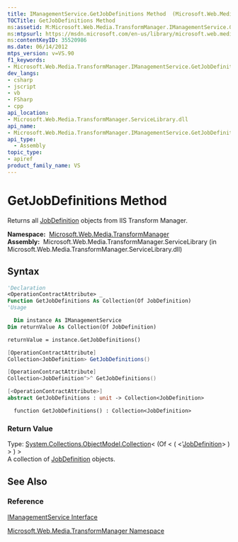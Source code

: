 ```yaml
---
title: IManagementService.GetJobDefinitions Method  (Microsoft.Web.Media.TransformManager)
TOCTitle: GetJobDefinitions Method
ms:assetid: M:Microsoft.Web.Media.TransformManager.IManagementService.GetJobDefinitions
ms:mtpsurl: https://msdn.microsoft.com/en-us/library/microsoft.web.media.transformmanager.imanagementservice.getjobdefinitions(v=VS.90)
ms:contentKeyID: 35520986
ms.date: 06/14/2012
mtps_version: v=VS.90
f1_keywords:
- Microsoft.Web.Media.TransformManager.IManagementService.GetJobDefinitions
dev_langs:
- csharp
- jscript
- vb
- FSharp
- cpp
api_location:
- Microsoft.Web.Media.TransformManager.ServiceLibrary.dll
api_name:
- Microsoft.Web.Media.TransformManager.IManagementService.GetJobDefinitions
api_type:
  - Assembly
topic_type:
- apiref
product_family_name: VS
---
```


# GetJobDefinitions Method

Returns all [JobDefinition](jobdefinition-class-microsoft-web-media-transformmanager.md) objects from IIS Transform Manager.

**Namespace:**  [Microsoft.Web.Media.TransformManager](microsoft-web-media-transformmanager-namespace.md)  
**Assembly:**  Microsoft.Web.Media.TransformManager.ServiceLibrary (in Microsoft.Web.Media.TransformManager.ServiceLibrary.dll)

## Syntax

```vb
'Declaration
<OperationContractAttribute> _
Function GetJobDefinitions As Collection(Of JobDefinition)
'Usage

  Dim instance As IManagementService
Dim returnValue As Collection(Of JobDefinition)

returnValue = instance.GetJobDefinitions()
```

```csharp
[OperationContractAttribute]
Collection<JobDefinition> GetJobDefinitions()
```

```cpp
[OperationContractAttribute]
Collection<JobDefinition^>^ GetJobDefinitions()
```

``` fsharp
[<OperationContractAttribute>]
abstract GetJobDefinitions : unit -> Collection<JobDefinition> 
```

```jscript
  function GetJobDefinitions() : Collection<JobDefinition>
```

### Return Value

Type: [System.Collections.ObjectModel.Collection](https://msdn.microsoft.com/library/ms132397)\< (Of \< ( \<'[JobDefinition](jobdefinition-class-microsoft-web-media-transformmanager.md)\> ) \> ) \>  
A collection of [JobDefinition](jobdefinition-class-microsoft-web-media-transformmanager.md) objects.  

## See Also

### Reference

[IManagementService Interface](imanagementservice-interface-microsoft-web-media-transformmanager.md)

[Microsoft.Web.Media.TransformManager Namespace](microsoft-web-media-transformmanager-namespace.md)

